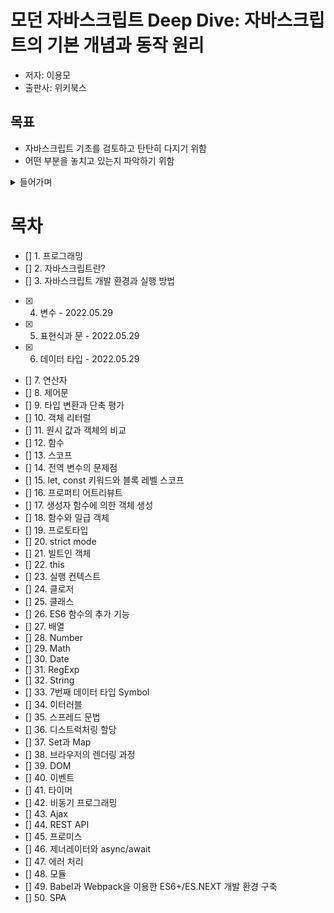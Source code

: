 # 모던 자바스크립트 Deep Dive: 자바스크립트의 기본 개념과 동작 원리

- 저자: 이용모
- 출판사: 위키북스

## 목표

- 자바스크립트 기초를 검토하고 탄탄히 다지기 위함
- 어떤 부분을 놓치고 있는지 파악하기 위함

<details>
<summary>들어가며</summary>

### 자바스크립트의 태생적 특징

- 대부분 프로그래밍 언어: 애플리케이션을 개발하기 위한 범용적인 용도로 설계
- 반면 자바스크립트: 웹페이지의 단순한 보조 기능을 처리하기 위한 제한적인 용도를 목적으로 생김
- 하지만 자바스크립트 또한 FE, BE 영역의 프로그래밍 언어로 사용 가능한 범용 어플리케이션 개발 언어로 성장

### 기본 개념과 동작 원리 이해의 중요성

- 프로그래머 역할: 요구사항을 기반으로 문제 해결을 위한 방안 고민 및 코드 구현
  - 구현된 코드를 의도대로 동작하게 하려면, 컴퓨터 내부에서 어떻게 동작하는지 예측 가능해야 함
- 명확한 의사소통: 문맥에 맞는 정확한 용어를 사용 (협업의 기본!)
- 에러 디버깅 용이: 에러 발생 원인을 이해하고 디버깅

### 학습 방법

- 1 ~ 3 사이클을 반복
- 빨리가는 유일한 방법은 제대로 가는 것이다. - 로버트 마틴(클린코드 저자) -

1. 기본 개념과 동작 원리

- 중요 키워드 우선, 그 외에는 일단 기술 부채로 쌓아두고 진행.
- 완벽한 이해보다는 반복 학습

2. 코딩 스킬

- 문제 해결 방안을 문법을 통해 구체화
- 자신의 능력을 조금 넘어서는 도전을 지속적으로 시도하고 연습

3. 프로젝트

- 더욱 깊은 이해와 협업 경험
- 추가 학습 필요한 사항 파악

</details>

# 목차

- [] 1. 프로그래밍
- [] 2. 자바스크립트란?
- [] 3. 자바스크립트 개발 환경과 실행 방법
- [x] 4. 변수 - 2022.05.29
- [x] 5. 표현식과 문 - 2022.05.29
- [x] 6. 데이터 타입 - 2022.05.29
- [] 7. 연산자
- [] 8. 제어문
- [] 9. 타입 변환과 단축 평가
- [] 10. 객체 리터럴
- [] 11. 원시 값과 객체의 비교
- [] 12. 함수
- [] 13. 스코프
- [] 14. 전역 변수의 문제점
- [] 15. let, const 키워드와 블록 레벨 스코프
- [] 16. 프로퍼티 어트리뷰트
- [] 17. 생성자 함수에 의한 객체 생성
- [] 18. 함수와 일급 객체
- [] 19. 프로토타입
- [] 20. strict mode
- [] 21. 빌트인 객체
- [] 22. this
- [] 23. 실행 컨텍스트
- [] 24. 클로저
- [] 25. 클래스
- [] 26. ES6 함수의 추가 기능
- [] 27. 배열
- [] 28. Number
- [] 29. Math
- [] 30. Date
- [] 31. RegExp
- [] 32. String
- [] 33. 7번째 데이터 타입 Symbol
- [] 34. 이터러블
- [] 35. 스프레드 문법
- [] 36. 디스트럭처링 할당
- [] 37. Set과 Map
- [] 38. 브라우저의 렌더링 과정
- [] 39. DOM
- [] 40. 이벤트
- [] 41. 타이머
- [] 42. 비동기 프로그래밍
- [] 43. Ajax
- [] 44. REST API
- [] 45. 프로미스
- [] 46. 제너레이터와 async/await
- [] 47. 에러 처리
- [] 48. 모듈
- [] 49. Babel과 Webpack을 이용한 ES6+/ES.NEXT 개발 환경 구축
- [] 50. SPA

